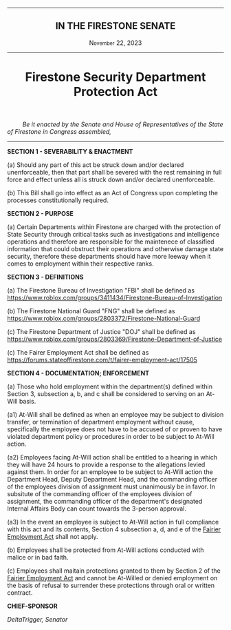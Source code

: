 <div align="center">
 
---
 
<h2>IN THE FIRESTONE SENATE</h2>

<p>N<small>ovember</small> 22, 2023</p>

 
---
 
<h1><b>Firestone Security Department Protection Act</b></h1>

 
</div>

<br/>
 
&nbsp;&nbsp;&nbsp;&nbsp;&nbsp;&nbsp;&nbsp;&nbsp; *Be it enacted by the Senate and House of Representatives of the State of Firestone in Congress assembled,*

---

**SECTION 1 - SEVERABILITY & ENACTMENT**

(a) Should any part of this act be struck down and/or declared unenforceable, then that part shall be severed with the rest remaining in full force and effect unless all is struck down and/or declared unenforceable.

(b) This Bill shall go into effect as an Act of Congress upon completing the processes constitutionally required. 

**SECTION 2 - PURPOSE**

(a) Certain Departments within Firestone are charged with the protection of State Security through critical tasks such as investigations and intelligence operations and therefore are responsible for the maintenece of classified information that could obstruct their operations and otherwise damage state security, therefore these departments should have more leeway when it comes to employment within their respective ranks.


**SECTION 3 - DEFINITIONS**

(a) The Firestone Bureau of Investigation "FBI" shall be defined as https://www.roblox.com/groups/3411434/Firestone-Bureau-of-Investigation

(b) The Firestone National Guard "FNG" shall be defined as https://www.roblox.com/groups/2803372/Firestone-National-Guard

(c) The Firestone Department of Justice "DOJ" shall be defined as https://www.roblox.com/groups/2803369/Firestone-Department-of-Justice

(c) The Fairer Employment Act shall be defined as https://forums.stateoffirestone.com/t/fairer-employment-act/17505

**SECTION 4 - DOCUMENTATION; ENFORCEMENT**

(a) Those who hold employment within the department(s) defined within Section 3, subsection a, b, and c shall be considered to serving on an At-Will basis.

(a1) At-Will shall be defined as when an employee may be subject to division transfer, or termination of department employment without cause, specifically the employee does not have to be accused of or proven to have violated department policy or procedures in order to be subject to At-Will action.

(a2) Employees facing At-Will action shall be entitled to a hearing in which they will have 24 hours to provide a response to the allegations levied against them. In order for an employee to be subject to At-Will action the Department Head, Deputy Department Head, and the commanding officer of the employees division of assignment must unanimously be in favor. In subsitute of the commanding officer of the employees division of assignment, the commanding officer of the department's designated Internal Affairs Body can count towards the 3-person approval.

(a3) In the event an employee is subject to At-Will action in full compliance with this act and its contents, Section 4 subsection a, d, and e of the [Fairier Employment Act](https://forums.stateoffirestone.com/t/fairer-employment-act/17505) shall not apply.

(b) Employees shall be protected from At-Will actions conducted with malice or in bad faith.

(c) Employees shall maitain protections granted to them by Section 2 of the [Fairier Employment Act](https://forums.stateoffirestone.com/t/fairer-employment-act/17505) and cannot be At-Willed or denied employment on the basis of refusal to surrender these protections through oral or written contract.

**CHIEF-SPONSOR**

*DeltaTrigger, Senator*
